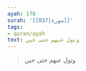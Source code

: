```yaml
---
ayah: 178
surah: '[[037|سورة]]'
tags:
- quran/ayah
text: وتول عنهم حتى حين
---
```

> وتول عنهم حتى حين
